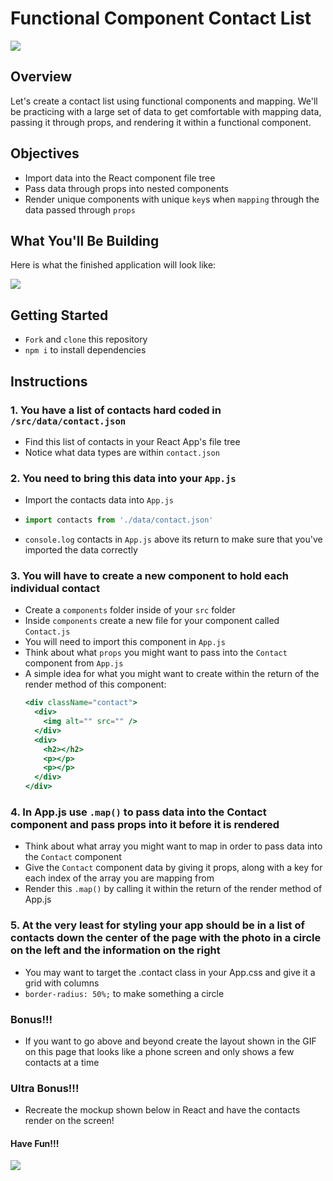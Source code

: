 # Functional Component Contact List



![](https://media.giphy.com/media/63I6FXZTXks2A/giphy.gif)

## Overview
Let's create a contact list using functional components and mapping. We'll be practicing with a large set of data to get comfortable with mapping data, passing it through props, and rendering it within a functional component.

## Objectives
- Import data into the React component file tree
- Pass data through props into nested components
- Render unique components with unique `key`s when `mapping` through the data passed through `props`


## What You'll Be Building
Here is what the finished application will look like:

![](https://media.giphy.com/media/YleV4Tht95MPtY01nW/giphy.gif)

## Getting Started
- `Fork` and `clone` this repository
- `npm i` to install dependencies

## Instructions

### 1. You have a list of contacts hard coded in `/src/data/contact.json`
- Find this list of contacts in your React App's file tree
- Notice what data types are within `contact.json`

### 2. You need to bring this data into your `App.js`
- Import the contacts data into `App.js`
- ```js
  import contacts from './data/contact.json'
  ```
- `console.log` contacts in `App.js` above its return to make sure that you've imported the data correctly

### 3. You will have to create a new component to hold each individual contact
- Create a `components` folder inside of your `src` folder
- Inside `components` create a new file for your component called `Contact.js`
- You will need to import this component in `App.js`
- Think about what `props` you might want to pass into the `Contact` component from `App.js`
- A simple idea for what you might want to create within the return of the render method of this component:
  ```jsx
  <div className="contact">
    <div>
      <img alt="" src="" />
    </div>
    <div>
      <h2></h2>
      <p></p>
      <p></p>
    </div>
  </div>
   ```

### 4. In App.js use `.map()` to pass data into the Contact component and pass props into it before it is rendered
- Think about what array you might want to map in order to pass data into the `Contact` component
- Give the `Contact` component data by giving it props, along with a key for each index of the array you are mapping from
- Render this `.map()` by calling it within the return of the render method of App.js

### 5. At the very least for styling your app should be in a list of contacts down the center of the page with the photo in a circle on the left and the information on the right
- You may want to target the .contact class in your App.css and give it a grid with columns
- `border-radius: 50%;` to make something a circle

###  **Bonus!!!** 
- If you want to go above and beyond create the layout shown in the GIF on this page that looks like a phone screen and only shows a few contacts at a time

###  **Ultra Bonus!!!** 
- Recreate the mockup shown below in React and have the contacts render on the screen!


#### Have Fun!!!


![](https://raw.git.generalassemb.ly/ga-wdi-exercises/cell_phone_html_css/master/mock.png)
